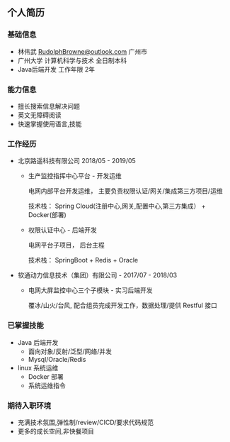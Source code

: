 ## 个人简历

### 基础信息
* 林伟武 RudolphBrowne@outlook.com 广州市
* 广州大学 计算机科学与技术 全日制本科
* Java后端开发 工作年限 2年

### 能力信息
* 擅长搜索信息解决问题
* 英文无障碍阅读
* 快速掌握使用语言,技能

### 工作经历
* 北京路遥科技有限公司 2018/05 - 2019/05 

  *  生产监控指挥中心平台 - 开发运维
  
      电网内部平台开发运维， 主要负责权限认证/网关/集成第三方项目/运维
  
      技术栈： Spring Cloud(注册中心,网关,配置中心,第三方集成） + Docker(部署)
  
  *  权限认证中心 - 后端开发
  
      电网平台子项目， 后台主程
      
      技术栈： SpringBoot + Redis + Oracle
      
* 软通动力信息技术（集团）有限公司 - 2017/07 - 2018/03

  *  电网大屏监控中心三个子模块 - 实习后端开发
  
      覆冰/山火/台风,   配合组员完成开发工作，数据处理/提供 Restful 接口


### 已掌握技能
* Java 后端开发
  *  面向对象/反射/泛型/网络/并发
  *  Mysql/Oracle/Redis
* linux 系统运维
  *  Docker 部署
  *  系统运维指令
  
### 期待入职环境
* 充满技术氛围,弹性制/review/CICD/要求代码规范
* 更多的成长空间,非快餐项目
